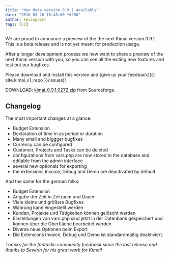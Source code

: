 ```yaml
---
title: "New Beta version 0.9.1 available"
date: "2010-03-26 10:48:00 +0200"
author: kevinpapst
tags: [v1]
---
```


We are proud to announce a preview of the the next Kimai version 0.9.1. This is a beta release and is not yet meant for production usage.

After a longer development process we now want to share a preview of the next Kimai version with you, so you can see all the
exiting new features and test out our bugfixes.

Please download and install this version and [give us your feedback]({{ site.kimai_v1_repo }}/issues)!

DOWNLOAD: [kimai_0.9.1.0272.zip](https://sourceforge.net/projects/kimai/files/0.9.x/kimai_0.9.1.0272.zip/download) from Sourceforge.

## Changelog

The most important changes at a glance:

- Budget Extension
- Declaration of time in as period or duration
- Many small and biggger bugfixes
- Currency can be configured
- Customer, Projects and Tasks can be deleted
- configurations from vars.php are now stored in the database and editable from the admin interface
- several new optionals for exporting
- the extensions Invoice, Debug and Demo are deactivated by default

And the same for the german folks:

- Budget Extension
- Angabe der Zeit in Zeitraum und Dauer
- Viele kleine und größere Bugfixes
- Währung kann eingestellt werden
- Kunden, Projekte und Tätigkeiten können gelöscht werden
- Einstellungen von vars.php sind jetzt in der Datenbank gespeichert und können über die Oberfläche bearbeitet werden
- Diverse neue Optionen beim Export
- Die Extensions Invoice, Debug und Demo ist standardmäßig deaktiviert.

*Thanks for the fantastic community feedback since the last release and thanks to Severin for his great work for Kimai!*
